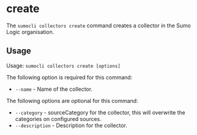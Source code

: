 # create

The `sumocli collectors create` command creates a collector in the Sumo Logic organisation.

## Usage

Usage: `sumocli collectors create [options]`

The following option is required for this command:

* `--name` - Name of the collector.

The following options are optional for this command:

* `--category` - sourceCategory for the collector, this will overwrite the categories on configured sources.
* `--description` - Description for the collector.